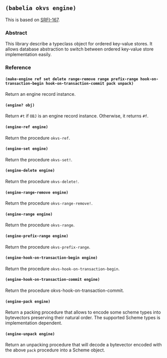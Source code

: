 

## `(babelia okvs engine)`

This is based on [SRFI-167](https://srfi.schemers.org/srfi-167/).

### Abstract

This library describe a typeclass object for ordered key-value stores.
It allows database abstraction to switch between ordered key-value
store implementation easily.

### Reference

#### `(make-engine ref set delete range-remove range prefix-range hook-on-transaction-begin hook-on-transaction-commit pack unpack)`

Return an engine record instance.

#### `(engine? obj)`

Return `#t` if `OBJ` is an engine record instance. Otherwise, it returns `#f`.

#### `(engine-ref engine)`

Return the procedure `okvs-ref`.

#### `(engine-set engine)`

Return the procedure `okvs-set!`.

#### `(engine-delete engine)`

Return the procedure `okvs-delete!`.

#### `(engine-range-remove engine)`

Return the procedure `okvs-range-remove!`.

#### `(engine-range engine)`

Return the procedure `okvs-range`.

#### `(engine-prefix-range engine)`

Return the procedure `okvs-prefix-range`.

#### `(engine-hook-on-transaction-begin engine)`

Return the procedure `okvs-hook-on-transaction-begin`.

#### `(engine-hook-on-transaction-commit engine)`

Return the procedure okvs-hook-on-transaction-commit.

#### `(engine-pack engine)`

Return a packing procedure that allows to encode some scheme types
into bytevectors preserving their natural order. The supported Scheme
types is implementation dependent.

#### `(engine-unpack engine)`

Return an unpacking procedure that will decode a bytevector encoded
with the above `pack` procedure into a Scheme object.

